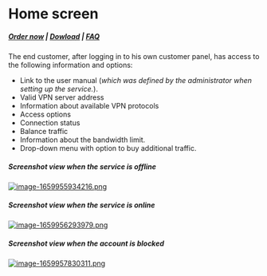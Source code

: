 # Home screen

#####  [Order now](https://panel.puqcloud.com/index.php?rp=/store/whmcs-module-mikrotik-vpn) | [Dowload](https://download.puqcloud.com/WHMCS/servers/PUQ_WHMCS-Mikrotik-VPN/) | [FAQ](https://faq.puqcloud.com/)

The end customer, after logging in to his own customer panel, has access to the following information and options:

- Link to the user manual (*which was defined by the administrator when setting up the service.*).
- Valid VPN server address
- Information about available VPN protocols
- Access options
- Connection status
- Balance traffic
- Information about the bandwidth limit.
- Drop-down menu with option to buy additional traffic.

##### **Screenshot view when the service is offline**

[![image-1659955934216.png](https://doc.puq.info/uploads/images/gallery/2022-08/scaled-1680-/image-1659955934216.png)](https://doc.puq.info/uploads/images/gallery/2022-08/image-1659955934216.png)

##### **Screenshot view when the service is online**

[![image-1659956293979.png](https://doc.puq.info/uploads/images/gallery/2022-08/scaled-1680-/image-1659956293979.png)](https://doc.puq.info/uploads/images/gallery/2022-08/image-1659956293979.png)

##### **Screenshot view when the account is blocked**

[![image-1659957830311.png](https://doc.puq.info/uploads/images/gallery/2022-08/scaled-1680-/image-1659957830311.png)](https://doc.puq.info/uploads/images/gallery/2022-08/image-1659957830311.png)
